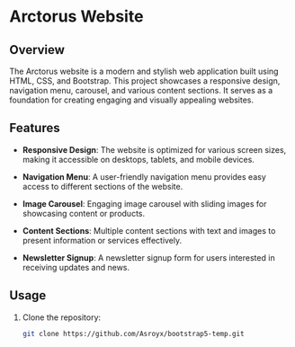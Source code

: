 # Arctorus Website

## Overview

The Arctorus website is a modern and stylish web application built using HTML, CSS, and Bootstrap. This project showcases a responsive design, navigation menu, carousel, and various content sections. It serves as a foundation for creating engaging and visually appealing websites.

## Features

- **Responsive Design**: The website is optimized for various screen sizes, making it accessible on desktops, tablets, and mobile devices.

- **Navigation Menu**: A user-friendly navigation menu provides easy access to different sections of the website.

- **Image Carousel**: Engaging image carousel with sliding images for showcasing content or products.

- **Content Sections**: Multiple content sections with text and images to present information or services effectively.

- **Newsletter Signup**: A newsletter signup form for users interested in receiving updates and news.

## Usage

1. Clone the repository:

   ```sh
   git clone https://github.com/Asroyx/bootstrap5-temp.git
